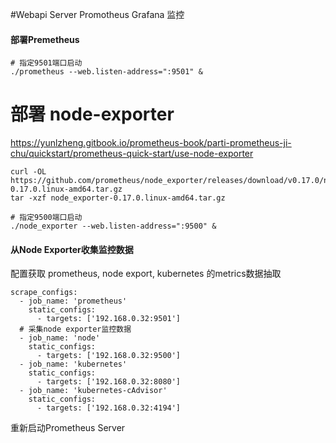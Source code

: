 #Webapi Server Promotheus Grafana 监控


#### 部署Premetheus
~~~
# 指定9501端口启动
./prometheus --web.listen-address=":9501" &
~~~


# 部署 node-exporter
https://yunlzheng.gitbook.io/prometheus-book/parti-prometheus-ji-chu/quickstart/prometheus-quick-start/use-node-exporter

~~~
curl -OL https://github.com/prometheus/node_exporter/releases/download/v0.17.0/node_exporter-0.17.0.linux-amd64.tar.gz
tar -xzf node_exporter-0.17.0.linux-amd64.tar.gz

# 指定9500端口启动
./node_exporter --web.listen-address=":9500" &
~~~


#### 从Node Exporter收集监控数据
配置获取 prometheus, node export, kubernetes 的metrics数据抽取
~~~
scrape_configs:
  - job_name: 'prometheus'
    static_configs:
      - targets: ['192.168.0.32:9501']
  # 采集node exporter监控数据
  - job_name: 'node'
    static_configs:
      - targets: ['192.168.0.32:9500']
  - job_name: 'kubernetes'
    static_configs:
      - targets: ['192.168.0.32:8080']
  - job_name: 'kubernetes-cAdvisor'
    static_configs:
      - targets: ['192.168.0.32:4194']
~~~
重新启动Prometheus Server